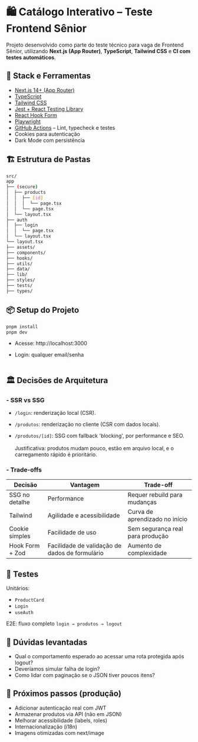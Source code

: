 # 🛍️ Catálogo Interativo – Teste Frontend Sênior

Projeto desenvolvido como parte do teste técnico para vaga de Frontend Sênior, utilizando **Next.js (App Router)**, **TypeScript**, **Tailwind CSS** e **CI com testes automáticos**.

## 🚀 Stack e Ferramentas

- [Next.js 14+ (App Router)](https://nextjs.org/docs/app)
- [TypeScript](https://www.typescriptlang.org/)
- [Tailwind CSS](https://tailwindcss.com/)
- [Jest + React Testing Library](https://testing-library.com/docs/react-testing-library/intro/)
- [React Hook Form](https://react-hook-form.com/)
- [Playwright](https://playwright.dev/)
- [GitHub Actions](https://docs.github.com/actions) – Lint, typecheck e testes
- Cookies para autenticação
- Dark Mode com persistência

## 🏗️ Estrutura de Pastas

```bash
src/
app
├── (secure)
│  ├── products
│  │  ├── [id]
│  │  │  └── page.tsx
│  │  └── page.tsx
│  └── layout.tsx
├── auth
│  ├── login
│  │  └── page.tsx
│  └── layout.tsx
└── layout.tsx
├── assets/
├── components/
├── hooks/
├── utils/
├── data/
├── lib/
├── styles/
├── tests/
├── types/
```

## 📦 Setup do Projeto

```bash
pnpm install
pnpm dev
```

- Acesse: http://localhost:3000

- Login: qualquer email/senha
  <br />
  <br />

## 🏛️ Decisões de Arquitetura

### - SSR vs SSG

- `/login`: renderização local (CSR).

- `/produtos`: renderização no cliente (CSR com dados locais).

- `/produtos/[id]`: SSG com fallback 'blocking', por performance e SEO.
  <br />
  <br />
  Justificativa: produtos mudam pouco, estão em arquivo local, e o carregamento rápido é prioritário.

### - Trade-offs

| Decisão         | Vantagem                                       | Trade-off                        |
| --------------- | ---------------------------------------------- | -------------------------------- |
| SSG no detalhe  | Performance                                    | Requer rebuild para mudanças     |
| Tailwind        | Agilidade e acessibilidade                     | Curva de aprendizado no início   |
| Cookie simples  | Facilidade de uso                              | Sem segurança real para produção |
| Hook Form + Zod | Facilidade de validação de dados de formulário | Aumento de complexidade          |

## 🧪 Testes

Unitários:

- `ProductCard`
- `Login`
- `useAuth`

E2E: fluxo completo `login → produtos → logout`

## 🧠 Dúvidas levantadas

- Qual o comportamento esperado ao acessar uma rota protegida após logout?
- Deveríamos simular falha de login?
- Como lidar com paginação se o JSON tiver poucos itens?

## 🔮 Próximos passos (produção)

- Adicionar autenticação real com JWT
- Armazenar produtos via API (não em JSON)
- Melhorar acessibilidade (labels, roles)
- Internacionalização (i18n)
- Imagens otimizadas com next/image

